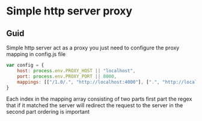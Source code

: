 # Simple http server proxy

## Guid 
Simple http server act as a proxy you just need to configure the proxy mapping in config.js file
```js
var config = {
    host: process.env.PROXY_HOST || "localhost",
    port: process.env.PROXY_PORT || 8000,
    mappings: [["/1.0/.", "http://localhost:4000"], [".", "http://localhost:3000"]]
} 
```

Each index in the mapping array consisting of two parts first part the regex that if it matched the server will redirect the request to the server in the second part ordering is important
